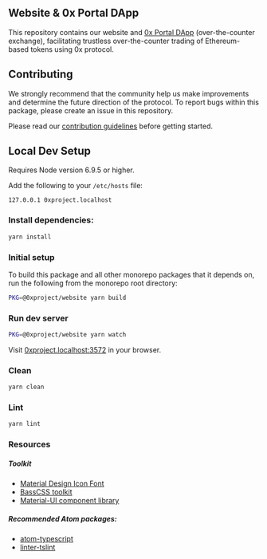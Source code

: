 ## Website & 0x Portal DApp

This repository contains our website and [0x Portal DApp][portal-url] (over-the-counter exchange), facilitating trustless over-the-counter trading of Ethereum-based tokens using 0x protocol.

[website-url]: https://0xproject.com/
[whitepaper-url]: https://0xproject.com/pdfs/0x_white_paper.pdf
[portal-url]: https://0xproject.com/portal

## Contributing

We strongly recommend that the community help us make improvements and determine the future direction of the protocol. To report bugs within this package, please create an issue in this repository.

Please read our [contribution guidelines](../../CONTRIBUTING.md) before getting started.

## Local Dev Setup

Requires Node version 6.9.5 or higher.

Add the following to your `/etc/hosts` file:

```
127.0.0.1 0xproject.localhost
```

### Install dependencies:

```bash
yarn install
```

### Initial setup

To build this package and all other monorepo packages that it depends on, run the following from the monorepo root directory:

```bash
PKG=@0xproject/website yarn build
```

### Run dev server

```bash
PKG=@0xproject/website yarn watch
```

Visit [0xproject.localhost:3572](http://0xproject.localhost:3572) in your browser.

### Clean

```bash
yarn clean
```

### Lint

```bash
yarn lint
```

### Resources

##### Toolkit

*   [Material Design Icon Font](http://zavoloklom.github.io/material-design-iconic-font/icons.html#directional)
*   [BassCSS toolkit](http://basscss.com/)
*   [Material-UI component library](http://www.material-ui.com/#/)

##### Recommended Atom packages:

*   [atom-typescript](https://atom.io/packages/atom-typescript)
*   [linter-tslint](https://atom.io/packages/linter-tslint)
